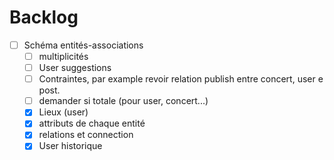 # Backlog
- [ ] Schéma entités-associations
  - [ ] multiplicités
  - [ ] User suggestions
  - [ ] Contraintes, par example revoir relation publish entre concert, user e post.
  - [ ] demander si totale (pour user, concert...)
  - [x] Lieux (user)
  - [x] attributs de chaque entité
  - [x] relations et connection
  - [x] User historique